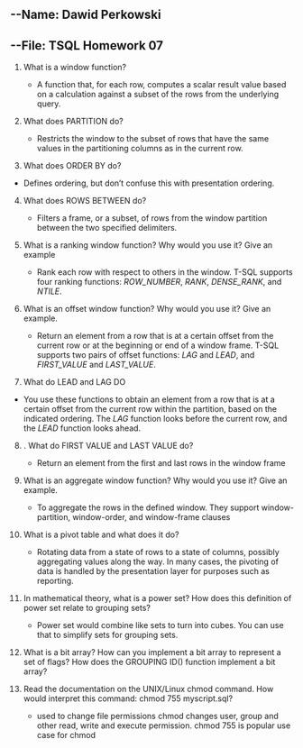 ## --Name: Dawid Perkowski

## --File: TSQL Homework 07

1. What is a window function? 	
   
   - A function that, for each row, computes a scalar result value based on a calculation against a subset of the rows from the underlying query.
   
2. What does PARTITION do?
   
   -  Restricts the window to the subset of rows that have the same values in the partitioning columns as in the current row.
   
3.  What does ORDER BY do?
   
   - Defines ordering, but don’t confuse this with presentation ordering.
   
4. What does ROWS BETWEEN do?
   
   -  Filters a frame, or a subset, of rows from the window partition between the two specified delimiters. 
   
5. What is a ranking window function? Why would you use it? Give an example
   
   - Rank each row with respect to others in the window. T-SQL supports four ranking functions: *ROW_NUMBER*, *RANK*, *DENSE_RANK*, and *NTILE*.
   
6. What is an offset window function? Why would you use it? Give an example.
   
   - Return an element from a row that is at a certain offset from the current row or at the beginning or end of a window frame. T-SQL supports two pairs of offset functions: *LAG* and *LEAD*, and *FIRST_VALUE* and *LAST_VALUE*.
   
7.  What do LEAD and LAG DO
   
   -  You use these functions to obtain an element from a row that is at a certain offset from the current row within the partition, based on the indicated ordering. The *LAG* function looks before the current row, and the *LEAD* function looks ahead. 
   
8. . What do FIRST VALUE and LAST VALUE do?
   
   - Return an element from the first and last rows in the window frame
   
9. What is an aggregate window function? Why would you use it? Give an example.
   
   - To aggregate the rows in the defined window. They support window-partition, window-order, and window-frame clauses
   
10. What is a pivot table and what does it do?
    
    - Rotating data from a state of rows to a state of columns, possibly aggregating values along the way. In many cases, the pivoting of data is handled by the presentation layer for purposes such as reporting.
    
11. In mathematical theory, what is a power set? How does this definition of power set relate to grouping sets?

    - Power set would combine like sets to turn into cubes. You can use that to simplify sets for grouping sets.

12. What is a bit array? How can you implement a bit array to represent a set of flags? How does the GROUPING ID() function implement a bit array?

13. Read the documentation on the UNIX/Linux chmod command. How would interpret this command: chmod 755 myscript.sql?

    - used to change file permissions chmod changes user, group and other read, write and execute permission. chmod 755 is popular use case for chmod

    